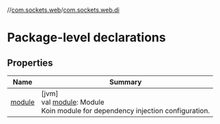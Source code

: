 //[com.sockets.web](../../index.md)/[com.sockets.web.di](index.md)

# Package-level declarations

## Properties

| Name | Summary |
|---|---|
| [module](module.md) | [jvm]<br>val [module](module.md): Module<br>Koin module for dependency injection configuration. |
